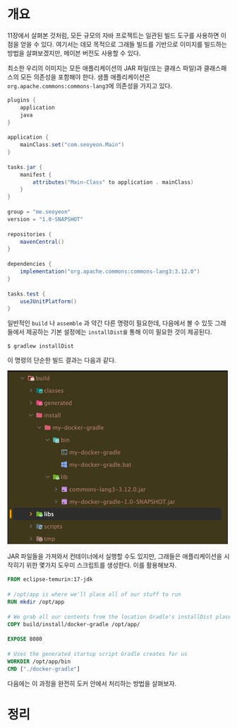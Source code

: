 <!-- Date: 2025-01-29 -->
<!-- Update Date: 2025-01-29 -->
<!-- File ID: d17cf4f9-aad8-4e55-b9b9-2bd0534c0f19 -->
<!-- Author: Seoyeon Jang -->

# 개요

11장에서 살펴본 것처럼, 모든 규모의 자바 프로젝트는 일관된 빌드 도구를 사용하면 이점을 얻을 수 있다. 여기서는 데모 목적으로 그래들 빌드를 기반으로 이미지를 빌드하는 방법을 살펴보겠지만, 메이븐 버전도 사용할
수 있다.

최소한 우리의 이미지는 모든 애플리케이션의 JAR 파일(또는 클래스 파일)과 클래스패스의 모든 의존성을 포함해야 한다. 샘플 애플리케이션은 `org.apache.commons:commons-lang3`에 의존성을
가지고 있다.

```groovy
plugins {
    application
    java
}

application {
    mainClass.set("com.seoyeon.Main")
}

tasks.jar {
    manifest {
        attributes("Main-Class" to application . mainClass)
    }
}

group = "me.seoyeon"
version = "1.0-SNAPSHOT"

repositories {
    mavenCentral()
}

dependencies {
    implementation("org.apache.commons:commons-lang3:3.12.0")
}

tasks.test {
    useJUnitPlatform()
}
```

일반적인 `build` 나 `assemble` 과 약간 다른 명령이 필요한데, 다음에서 볼 수 있듯 그래들에서 제공하는 기본 설정에는 `installDist를` 통해 이미 필요한 것이 제공된다.

```shell
$ gradlew installDist
```

이 명령의 단순한 빌드 결과는 다음과 같다.

![](.12.3.2_그래들로_이미지_빌드하기_images/f3ad01cb.png)

JAR 파일들을 가져와서 컨테이너에서 실행할 수도 있지만, 그래들은 애플리케이션을 시작히기 위한 몇가지 도우미 스크립트를 생성한다. 이를 활용해보자.

```dockerfile
FROM eclipse-temurin:17-jdk

# /opt/app is where we'll place all of our stuff to run
RUN mkdir /opt/app

# We grab all our contents from the location Gradle's installDist places them
COPY build/install/docker-gradle /opt/app/

EXPOSE 8080

# Uses the generated startup script Gradle creates for us
WORKDIR /opt/app/bin
CMD ["./docker-gradle"]
```

다음에는 이 과정을 완전히 도커 안에서 처리하는 방법을 살펴보자.

# 정리


